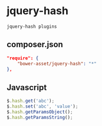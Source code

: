 # jquery-hash
```
jquery-hash plugins
```

composer.json
-----
```json
"require": {
    "bower-asset/jquery-hash": "*"
},
```

Javascript
---
```js
$.hash.get('abc');
$.hash.set('abc', 'value');
$.hash.getParamsObject();
$.hash.getParamsString();
```
